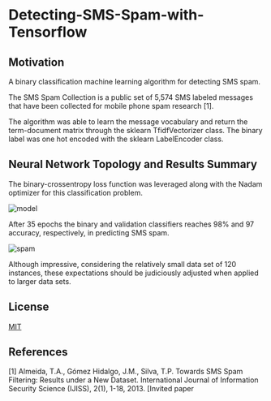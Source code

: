# Detecting-SMS-Spam-with-Tensorflow

## Motivation
A binary classification machine learning algorithm for detecting SMS spam. 

The SMS Spam Collection is a public set of 5,574 SMS labeled messages that have been collected for mobile phone spam research [1].

The algorithm was able to learn the message vocabulary and return the term-document matrix through the sklearn TfidfVectorizer class. The binary label was one hot encoded with the sklearn LabelEncoder class. 

## Neural Network Topology and Results Summary

The binary-crossentropy loss function was leveraged along with the Nadam optimizer for this classification problem.

![model](https://user-images.githubusercontent.com/48378196/96961401-4be81500-1550-11eb-9cd2-4e0f682c3b56.png)

After 35 epochs the binary and validation classifiers reaches 98% and 97 accuracy, respectively, in predicting SMS spam. 

![spam](https://user-images.githubusercontent.com/48378196/98815483-5294e880-247b-11eb-9d65-e3c53cca3cf3.png)

Although impressive, considering the relatively small data set of 120 instances, these expectations should be judiciously adjusted when applied to larger data sets.


## License
[MIT](https://choosealicense.com/licenses/mit/) 

## References
[1] Almeida, T.A., Gómez Hidalgo, J.M., Silva, T.P.  Towards SMS Spam Filtering: Results under a New Dataset.   International Journal of Information Security Science (IJISS), 2(1), 1-18, 2013. [Invited paper
